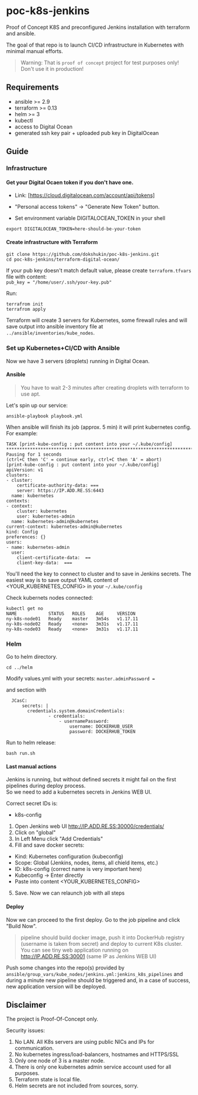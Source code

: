 # poc-k8s-jenkins
Proof of Concept K8S and preconfigured Jenkins installation with terraform and ansible.  

The goal of that repo is to launch CI/CD infrastructure in Kubernetes with minimal manual efforts.
> Warning: That is `proof of concept` project for test purposes only! Don't use it in production!

## Requirements
  - ansible >= 2.9
  - terraform >= 0.13
  - helm >= 3
  - kubectl
  - access to Digital Ocean
  - generated ssh key pair + uploaded pub key in DigitalOcean
  

## Guide

### Infrastructure

#### Get your Digital Ocaen token if you don't have one.

  * Link: [https://cloud.digitalocean.com/account/api/tokens]

  * "Personal access tokens" -> "Generate New Token" button.

  * Set environment variable DIGITALOCEAN_TOKEN in your shell
```
export DIGITALOCEAN_TOKEN=here-should-be-your-token
```

#### Create infrastructure with Terraform
```
git clone https://github.com/dokshukin/poc-k8s-jenkins.git
cd poc-k8s-jenkins/terraform-digital-ocean/
```
If your pub key doesn't match default value, please create `terraform.tfvars` file with content:  
`pub_key = "/home/user/.ssh/your-key.pub"`

Run:
```
terrafrom init
terrafrom apply
```
Terraform will create 3 servers for Kubernetes, some firewall rules and will save output into ansible inventory file at `../ansible/inventories/kube_nodes`.


### Set up Kubernetes+CI/CD with Ansible
Now we have 3 servers (droplets) running in Digital Ocean.

#### Ansible

> You have to wait 2-3 minutes after creating droplets with terraform to use apt.

Let's spin up our service:
```
ansible-playbook playbook.yml
```
When ansible will finish its job (approx. 5 min) it will print kubernetes config. For example:
```
TASK [print-kube-config : put content into your ~/.kube/config] ***********************************************************************************
Pausing for 1 seconds
(ctrl+C then 'C' = continue early, ctrl+C then 'A' = abort)
[print-kube-config : put content into your ~/.kube/config]
apiVersion: v1
clusters:
- cluster:
    certificate-authority-data: ===
    server: https://IP.ADD.RE.SS:6443
  name: kubernetes
contexts:
- context:
    cluster: kubernetes
    user: kubernetes-admin
  name: kubernetes-admin@kubernetes
current-context: kubernetes-admin@kubernetes
kind: Config
preferences: {}
users:
- name: kubernetes-admin
  user:
    client-certificate-data:  ==
    client-key-data:  ===
```
You'll need the key to connect to cluster and to save in Jenkins secrets.
The easiest way is to save output YAML content of  <YOUR_KUBERNETES_CONFIG> in your `~/.kube/config`

Check kubernets nodes connected:
```
kubectl get no
NAME            STATUS   ROLES    AGE     VERSION
ny-k8s-node01   Ready    master   3m54s   v1.17.11
ny-k8s-node02   Ready    <none>   3m31s   v1.17.11
ny-k8s-node03   Ready    <none>   3m31s   v1.17.11
```

### Helm
Go to helm directory.
```
cd ../helm
```
Modify values.yml with your secrets:
`master.adminPassword = `

and section with
```
  JCasC:
      secrets: |
        credentials.system.domainCredentials:
                - credentials:
                    - usernamePassword:
                        username: DOCKERHUB_USER
                        password: DOCKERHUB_TOKEN
```

Run to helm release:
```
bash run.sh
```



#### Last manual actions
Jenkins is running, but without defined secrets it might fail on the first pipelines during deploy process.  
So we need to add a kubernetes secrets in Jenkins WEB UI.

Correct secret IDs is:
  * k8s-config

1. Open Jenkins web UI http://IP.ADD.RE.SS:30000/credentials/
2. Click on "global"
3. In Left Menu click "Add Credentials"
4. Fill and save docker secrets:
  * Kind: Kubernetes configuration (kubeconfig)
  * Scope: Global (Jenkins, nodes, items, all chield items, etc.)
  * ID: k8s-config (correct name is very important here)
  * Kubeconfig -> Enter directly
  * Paste into content <YOUR_KUBERNETES_CONFIG>
5. Save. Now we can relaunch job with all steps

#### Deploy
Now we can proceed to the first deploy.
Go to the job pipeline and click "Build Now".
> pipeline should build docker image, push it into DockerHub registry (username is taken from secret) and deploy to current K8s cluster.
You can see tiny web application running on http://IP.ADD.RE.SS:30001 (same IP as Jenkins WEB UI)

Push some changes into the repo(s) provided by `ansible/group_vars/kube_nodes/jenkins.yml:jenkins_k8s_pipelines` and during a minute new pipeline should be triggered and, in a case of success, new application version will be deployed.

## Disclaimer
The project is Proof-Of-Concept only.

Security issues:
1. No LAN. All K8s servers are using public NICs and IPs for communication.
2. No kubernetes ingress/load-balancers, hostnames and HTTPS/SSL
3. Only one node of 3 is a master node.
4. There is only one kubernetes admin service account used for all purposes.
5. Terraform state is local file.
6. Helm secrets are not included from sources, sorry.
